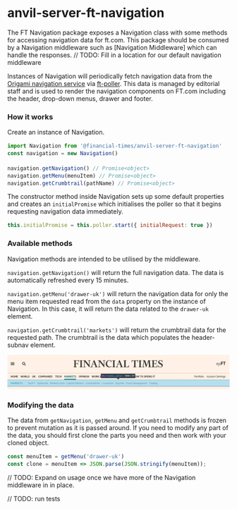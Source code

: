 # anvil-server-ft-navigation

The FT Navigation package exposes a Navigation class with some methods for accessing navigation data for ft.com. This package should be consumed by a Navigation middleware such as [Navigation Middleware] which can handle the responses. // TODO: Fill in a location for our default navigation middleware

Instances of Navigation will periodically fetch navigation data from the [Origami navigation service](https://registry.origami.ft.com/components/origami-navigation-service@71.0.0) via [ft-poller](https://github.com/Financial-Times/ft-poller). This data is managed by editorial staff and is used to render the navigation components on FT.com including the header, drop-down menus, drawer and footer.


### How it works

Create an instance of Navigation.

```js
import Navigation from '@financial-times/anvil-server-ft-navigation'
const navigation = new Navigation()

navigation.getNavigation() // Promise<object>
navigation.getMenu(menuItem) // Promise<object>
navigation.getCrumbtrail(pathName) // Promise<object>
```

The constructor method inside Navigation sets up some default properties and creates an `initialPromise` which initialises the poller so that it begins requesting navigation data immediately.
```js
this.initialPromise = this.poller.start({ initialRequest: true })
```


### Available methods

Navigation methods are intended to be utilised by the middleware.

`navigation.getNavigation()` will return the full navigation data. The data is automatically refreshed every 15 minutes.

`navigation.getMenu('drawer-uk')` will return the navigation data for only the menu item requested read from the `data` property on the instance of Navigation. In this case, it will return the data related to the `drawer-uk` element.

`navigation.getCrumbtrail('markets')` will return the crumbtrail data for the requested path. The crumbtrail is the data which populates the header-subnav element.

![alt text](./screenshots/screenshot-markets-nav-item.png)


### Modifying the data

The data from `getNavigation`, `getMenu` and `getCrumbtrail`  methods is frozen to prevent mutation as it is passed around. If you need to modify any part of the data, you should first clone the parts you need and then work with your cloned object.

```js
const menuItem = getMenu('drawer-uk')
const clone = menuItem => JSON.parse(JSON.stringify(menuItem));
```


// TODO: Expand on usage once we have more of the Navigation middleware in in place.

// TODO: run tests
